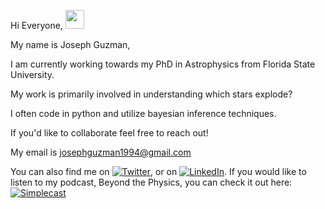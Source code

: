 Hi Everyone, <img src="https://raw.githubusercontent.com/MartinHeinz/MartinHeinz/master/wave.gif" width="30px">

My name is Joseph Guzman,

I am currently working towards my PhD in Astrophysics from Florida State University.

My work is primarily involved in understanding which stars explode?

I often code in python and utilize bayesian inference techniques.

If you'd like to collaborate feel free to reach out!

My email is josephguzman1994@gmail.com

<!-- Actual text -->
You can also find me on [![Twitter][1.2]][1], or on [![LinkedIn][2.2]][2]. If you would like to listen to my podcast, Beyond the Physics, you can check it out here: [![Simplecast][3.3]][3]

<!-- Icons -->

[1.2]: http://i.imgur.com/wWzX9uB.png (twitter icon without padding)
[2.2]: https://raw.githubusercontent.com/MartinHeinz/MartinHeinz/master/linkedin-3-16.png (LinkedIn icon without padding)
[3.3]: https://user-images.githubusercontent.com/98617911/151689382-2a8dbc76-2d8d-49bc-b39e-023f2b570cc7.png

<!-- Links to your social media accounts -->

[1]: https://twitter.com/beyond_physics
[2]: https://www.linkedin.com/in/joseph-guzman-physics/
[3]: https://beyond-the-physics.simplecast.com/
